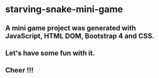# starving-snake-mini-game

## A mini game project was generated with JavaScript, HTML DOM, Bootstrap 4 and CSS.
## Let's have some fun with it.
## Cheer !!!
